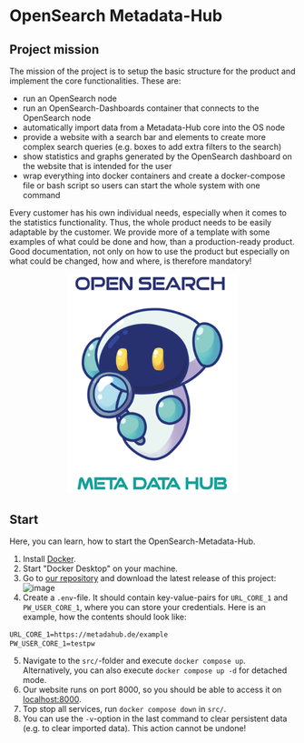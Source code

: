 # OpenSearch Metadata-Hub

## Project mission
  The mission of the project is to setup the basic structure for the product and implement the core functionalities.
  These are:
  - run an OpenSearch node
  - run an OpenSearch-Dashboards container that connects to the OpenSearch node
  - automatically import data from a Metadata-Hub core into the OS node
  - provide a website with a search bar and elements to create more complex search queries (e.g. boxes to add extra filters to the search)
  - show statistics and graphs generated by the OpenSearch dashboard on the website that is intended for the user
  - wrap everything into docker containers and create a docker-compose file or bash script so users can start the whole system with one command

  Every customer has his own individual needs, especially when it comes to the statistics functionality. Thus, the whole product needs to be easily adaptable by the customer. We provide more of a template with some examples   of what could be done and how, than a production-ready product.
  Good documentation, not only on how to use the product but especially on what could be changed, how and where, is therefore mandatory!
  
  
  

<p align="center">
  <img src="./Deliverables/sprint-01/team-logo.png" alt="" width="300"/>
</p>

## Start

Here, you can learn, how to start the OpenSearch-Metadata-Hub.

1) Install [Docker](https://docs.docker.com/desktop/).
2) Start "Docker Desktop" on your machine.
3) Go to [our repository](https://github.com/amosproj/amos2023ss02-open-search-meta-data-hub) and download the latest release of this project: ![image](https://github.com/amosproj/amos2023ss02-open-search-meta-data-hub/assets/105235679/1e809ffd-c11d-4c42-bd0f-a667ae1c3992)
4) Create a `.env`-file. It should contain key-value-pairs for `URL_CORE_1` and `PW_USER_CORE_1`, where you can store your credentials. Here is an example, how the contents should look like:
```
URL_CORE_1=https://metadahub.de/example
PW_USER_CORE_1=testpw
```
5) Navigate to the `src/`-folder and execute `docker compose up`. Alternatively, you can also execute `docker compose up -d` for detached mode.
6) Our website runs on port 8000, so you should be able to access it on [localhost:8000](localhost:8000).
7) Top stop all services, run `docker compose down` in `src/`.
8) You can use the `-v`-option in the last command to clear persistent data (e.g. to clear imported data). This action cannot be undone!
